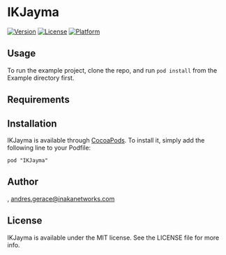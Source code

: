 # IKJayma

[![Version](https://img.shields.io/cocoapods/v/IKJayma.svg?style=flat)](http://cocoadocs.org/docsets/IKJayma)
[![License](https://img.shields.io/cocoapods/l/IKJayma.svg?style=flat)](http://cocoadocs.org/docsets/IKJayma)
[![Platform](https://img.shields.io/cocoapods/p/IKJayma.svg?style=flat)](http://cocoadocs.org/docsets/IKJayma)

## Usage

To run the example project, clone the repo, and run `pod install` from the Example directory first.

## Requirements

## Installation

IKJayma is available through [CocoaPods](http://cocoapods.org). To install
it, simply add the following line to your Podfile:

    pod "IKJayma"

## Author

, andres.gerace@inakanetworks.com

## License

IKJayma is available under the MIT license. See the LICENSE file for more info.

